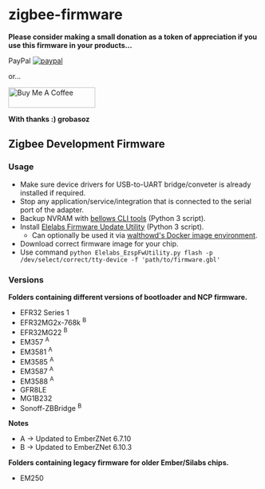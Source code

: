 # zigbee-firmware

__Please consider making a small donation as a token of appreciation if you use this firmware in your products...__

PayPal 
[![paypal](https://www.paypalobjects.com/en_US/i/btn/btn_donateCC_LG.gif)](https://www.paypal.me/GaryRobas)

or...

<a href="https://buymeacoffee.com/grobasoz" target="_blank"><img src="https://cdn.buymeacoffee.com/buttons/default-orange.png" alt="Buy Me A Coffee" height="41" width="174"></a>


__With thanks :) grobasoz__

## Zigbee Development Firmware

### Usage

* Make sure device drivers for USB-to-UART bridge/conveter is already installed if required.
* Stop any application/service/integration that is connected to the serial port of the adapter.
* Backup NVRAM with [bellows CLI tools](https://github.com/zigpy/bellows) (Python 3 script).
* Install [Elelabs Firmware Update Utility](https://github.com/Elelabs/elelabs-zigbee-ezsp-utility) (Python 3 script).
  * Can optionally be used it via [walthowd's Docker image environment](https://github.com/walthowd/husbzb-firmware/).
* Download correct firmware image for your chip.
* Use command `python Elelabs_EzspFwUtility.py flash -p /dev/select/correct/tty-device -f 'path/to/firmware.gbl'`

### Versions

__Folders containing different versions of bootloader and NCP firmware.__

* EFR32 Series 1   
* EFR32MG2x-768k <sup>B  
* EFR32MG22 <sup>B
* EM357     <sup>A
* EM3581    <sup>A
* EM3585    <sup>A
* EM3587    <sup>A
* EM3588    <sup>A
* GFR8LE
* MG1B232
* Sonoff-ZBBridge <sup>B

__Notes__
+ A -> Updated to EmberZNet 6.7.10
+ B -> Updated to EmberZNet 6.10.3

__Folders containing legacy firmware for older Ember/Silabs chips.__
* EM250
  
